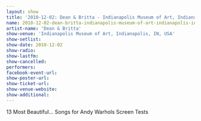 ```yaml
---
layout: show
title: '2010-12-02: Dean & Britta - Indianapolis Museum of Art, Indianapolis, IN, USA'
name: 2010-12-02-dean-britta-indianapolis-museum-of-art-indianapolis-in-usa
artist-name: 'Dean & Britta'
show-venue: 'Indianapolis Museum of Art, Indianapolis, IN, USA'
show-setlist: 
show-date: 2010-12-02
show-radio: 
show-lastfm: 
show-cancelled: 
performers: 
facebook-event-url: 
show-poster-url: 
show-ticket-url: 
show-venue-website: 
show-additional: 
---
```


13 Most Beautiful... Songs for Andy Warhols Screen Tests